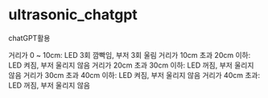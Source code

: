 # ultrasonic_chatgpt
chatGPT활용

거리가 0 ~ 10cm: LED 3회 깜빡임, 부저 3회 울림
거리가 10cm 초과 20cm 이하: LED 켜짐, 부저 울리지 않음
거리가 20cm 초과 30cm 이하: LED 꺼짐, 부저 울리지 않음
거리가 30cm 초과 40cm 이하: LED 켜짐, 부저 울리지 않음
거리가 40cm 초과: LED 꺼짐, 부저 울리지 않음
